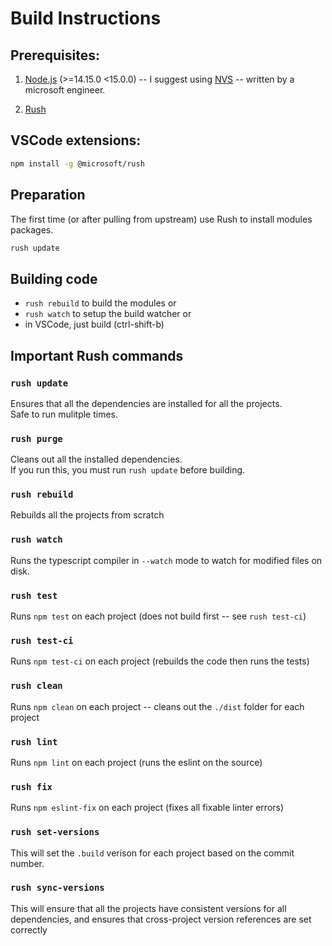 # Build Instructions

## Prerequisites: 
1. [Node.js](https://nodejs.org/en/download/) (>=14.15.0 <15.0.0) -- I suggest using [NVS](https://github.com/jasongin/nvs) -- written by a microsoft engineer.

2. [Rush](https://rushjs.io/pages/intro/welcome/) 

## VSCode extensions:


``` bash
npm install -g @microsoft/rush
```

## Preparation
The first time (or after pulling from upstream) use Rush to install modules packages.
``` bash
rush update 
```

## Building code
 - `rush rebuild` to build the modules
 or
 - `rush watch` to setup the build watcher 
 or
 - in VSCode, just build (ctrl-shift-b)


 ## Important Rush commands

### `rush update` 
Ensures that all the dependencies are installed for all the projects.  
Safe to run mulitple times. 

### `rush purge` 
Cleans out all the installed dependencies.  
If you run this, you must run `rush update` before building.

### `rush rebuild` 
Rebuilds all the projects from scratch

### `rush watch` 
Runs the typescript compiler in `--watch` mode to watch for modified files on disk.

### `rush test` 
Runs `npm test` on each project (does not build first -- see `rush test-ci`)

### `rush test-ci`
Runs `npm test-ci` on each project (rebuilds the code then runs the tests)

### `rush clean`  
Runs `npm clean` on each project -- cleans out the `./dist` folder for each project

### `rush lint` 
Runs `npm lint` on each project (runs the eslint on the source)

### `rush fix`
Runs `npm eslint-fix` on each project (fixes all fixable linter errors)

### `rush set-versions` 
This will set the `.build` verison for each project based on the commit number. 

### `rush sync-versions`
This will ensure that all the projects have consistent versions for all dependencies, and ensures that cross-project version references are set correctly


